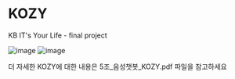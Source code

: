 # KOZY
KB IT's Your Life - final project

![image](https://user-images.githubusercontent.com/69580736/170024622-b1f071a5-126a-4e77-8ec6-499ce863963d.png)
![image](https://user-images.githubusercontent.com/69580736/170024713-80bba7ea-d619-422b-a41d-e892d006373c.png)

더 자세한 KOZY에 대한 내용은 5조_음성챗봇_KOZY.pdf 파일을 참고하세요
